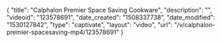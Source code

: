 {
    "title": "Calphalon Premier Space Saving Cookware",
    "description": "",
    "videoid": "123578691",
    "date_created": "1508337738",
    "date_modified": "1530127842",
    "type": "captivate",
    "layout": "video",
    "url": "\/v\/calphalon-premier-spacesaving-mp4\/123578691"
}